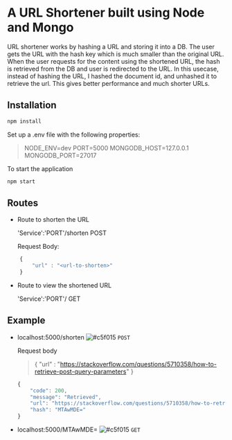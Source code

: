 # A URL Shortener built using Node and Mongo

URL shortener works by hashing a URL and storing it into a DB. The user gets the URL with the hash key which is much smaller than the original URL. When the user requests for the content using the shortened URL, the hash is retrieved from the DB and user is redirected to the URL.
In this usecase, instead of hashing the URL, I hashed the document id, and unhashed it to retrieve the url. This gives better performance and much shorter URLs.

## Installation

```sh
npm install
```

Set up a .env file with the following properties:

> NODE_ENV=dev
> PORT=5000
> MONGODB_HOST=127.0.0.1
> MONGODB_PORT=27017

To start the application
```sh
npm start
```

## Routes

- Route to shorten the URL

    'Service':'PORT'/shorten POST

    Request Body:
```js
    {
        "url" : "<url-to-shorten>"
    }
```

- Route to view the shortened URL

     'Service':'PORT'/<hash> GET


## Example

- localhost:5000/shorten     ![#c5f015](https://placehold.it/15/c5f015/000000?text=+) `POST`
 
  Request body 
    
    
    > { "url" : "https://stackoverflow.com/questions/5710358/how-to-retrieve-post-query-parameters" }

    ```js
    {
        "code": 200,
        "message": "Retrieved",
        "url": "https://stackoverflow.com/questions/5710358/how-to-retrieve-post-query-parameters",
        "hash": "MTAwMDE="
    }
    ```

- localhost:5000/MTAwMDE=     ![#c5f015](https://placehold.it/15/c5f015/000000?text=+) `GET`


